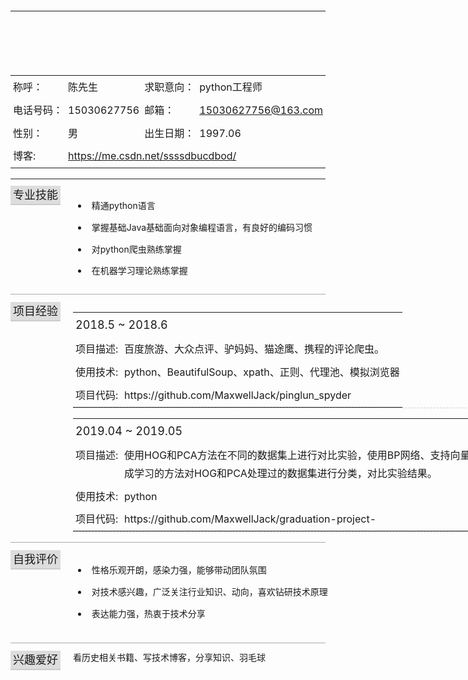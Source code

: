 <html lang="zh">
<head>
  <title>Trditional Resume</title>
  <meta charset="UTF-8">
  <link type="text/css" rel="StyleSheet" href="css/reset.css"/>
  <link type="text/css" rel="StyleSheet" href="css/main.css"/>
  <style type="text/css">
    body{
      background-image:url(images/bg.png);
    }
    .item-title{
      width:100px;
      padding:4px;
      line-height: 1.8;
    }
    .item-content{
      padding:4px;
      line-height: 1.8;
    }
    li{
      padding:7px 0px;
    }
    li::before{
      content:url(./images/icons/yes.png);
      padding-right:6px;
      vertical-align: middle;
    }
    .item-wrap{
      display:-moz-box;
      display:-webkit-box;
      display:box;
      padding:6px 0px;
      border-bottom:solid 1px #aaa;
      margin-bottom:6px;
      width: 100%;
    }
    .item-box-left{
      width: 100px;
    }
    .item-box-right{
       width: 700px;
    }
    .item-title-hl{
      font-size:18px;
      padding:4px;
      background-color: #ddd;
      border-bottom:solid 2px #ccc;
    }
    .project-title{
      font-size:18px;
      line-height: 1.8;
      padding:4px;
    }
    .project-sub-title{
      padding:4px;
      line-height: 1.8;
      width:70px;
    }
    #goTop{
      position:fixed;
      right:100px;
      bottom:100px;
      background-image:url(images/icons/top.png);
      width:32px;
      height:32px;
      -webkit-box-reflect: below 0px -webkit-gradient(linear, center top, center bottom, from(transparent),color-stop(0.2, transparent), to(white));
      opacity: 0.5;
    }
    .reflect{
      background-image:url(images/icons/top.png);
      width:32px;
      height:32px;
      -webkit-transform: scaleY(-1);
      -moz-transform: scaleY(-1);
      -ms-transform: scaleY(-1);
      transform: scaleY(-1);
      filter:alpha(opacity='80');
      opacity: 0.8;
    }
    .shadow{
      position: relative;
      top:-32px;
      left:0px;
      height:32px;
      width:32px;
      background-image: -moz-linear-gradient(center bottom, rgb(227,227,227) 30%, rgba(255,255,255,0) 100%);
      background-image: -webkit-gradient(linear, center bottom, center top, color-stop(0.3, rgb(227,227,227)), color-stop(0.7, rgba(255,255,255,0)));
      filter: progid:DXImageTransform.Microsoft.Gradient(gradientType=0,startColor=#e8e8e8, EndColorStr=#ffffff);
    }
  </style>
  <script type="text/javascript" src="js/jquery.js"></script>
</head>
<body style="margin:0px auto;width:800px;">
  <header>
    <section style="padding:6px 0px;">
      <hr/>
    </section>
  </header>
  <article style="padding:10px 0px;">
    <section>
      <table style="width:100%">
        <tr>
          <td class="item-title">称呼：</td>
          <td class="item-content">陈先生</td>
          <td class="item-title">求职意向：</td>
          <td class="item-content">python工程师</td>
        </tr>
        <tr>
          <td class="item-title">电话号码：</td>
          <td class="item-content">15030627756</td>
          <td class="item-title">邮箱：</td>
          <td class="item-content">
            <a title="给我发邮件" href="mailto:byron_sun@outlook.com">15030627756@163.com</a>
          </td>
        </tr>
        <tr>
          <td class="item-title">性别：</td>
          <td class="item-content">男</td>
          <td class="item-title">出生日期：</td>
          <td class="item-content">1997.06</td>
        </tr>
        <tr>
          <td class="item-title">博客:</td>
          <td class="item-content" colspan="3">
            <a title="看看我的博客" href="https://me.csdn.net/ssssdbucdbod" target="_blank">https://me.csdn.net/ssssdbucdbod/</a>
          </td>
        </tr>
      </table>
    </section>
    <section style="margin:4px 0px; height:2px; background-color:#888;"></section>
    <section class="item-wrap">
      <section class="item-box-left">
        <span class="item-title-hl">专业技能</span>
      </section>
      <section class="item-box-right">
        <ul>
          <li>精通python语言</li>
          <li>掌握基础Java基础面向对象编程语言，有良好的编码习惯</li>
          <li>对python爬虫熟练掌握</li>
          <li>在机器学习理论熟练掌握</li>
        </ul>
      </section>
    </section>
    <!--<section class="item-wrap">-->
      <!--<section class="item-box-left">-->
        <!--<span class="item-title-hl">教育经历</span>-->
      <!--</section>-->
      <!--<section class="item-box-right" style="margin-bottom:10px;">-->
        <!--<table>-->
          <!--<tr>-->
            <!--<td style="width:150px;">2007.09~2011.06</td>-->
            <!--<td style="width:250px;">**工业大学(211)</td>-->
            <!--<td>软件工程</td>-->
          <!--</tr>-->
        <!--</table>-->
      <!--</section>-->
    <!--</section>-->
    <!--<section class="item-wrap">-->
      <!--<section class="item-box-left">-->
        <!--<span class="item-title-hl">工作经历</span>-->
      <!--</section>-->
      <!--<section class="item-box-right">-->
        <!--<table>-->
          <!--<tr>-->
            <!--<td style="padding:8px 0px; width:150px;">2011.05~今</td>-->
            <!--<td style="padding:8px 0px; width:250px;">北京****科技有限公司</td>-->
            <!--<td>Software Engineer</td>-->
          <!--</tr>-->
          <!--<tr>-->
            <!--<td>2010.07~2011.05</td>-->
            <!--<td>天津**软件有限公司</td>-->
            <!--<td>开发实习生</td>-->
          <!--</tr>-->
        <!--</table>-->
      <!--</section>-->
    <!--</section>-->
    <section class="item-wrap">
      <section class="item-box-left">
        <span class="item-title-hl">项目经验</span>
      </section>
      <section class="item-box-right">
        <section>
           <table style="margin-bottom:10px; border-bottom:dashed 1px #ccc;">
          <tr>
            <td colspan="2" class="project-title">2018.5 ~ 2018.6</td>
          </tr>
          <tr>
            <td class="project-sub-title" valign="top">项目描述:</td>
            <td class="item-content">百度旅游、大众点评、驴妈妈、猫途鹰、携程的评论爬虫。</td>
          </tr>
          <tr>
            <td class="project-sub-title" valign="top">使用技术:</td>
            <td class="item-content">python、BeautifulSoup、xpath、正则、代理池、模拟浏览器</td>
          </tr>
          <tr>
            <td class="project-sub-title" valign="top">项目代码:</td>
            <td class="item-content">
              https://github.com/MaxwellJack/pinglun_spyder
            </td>
          </tr>
        </table>
        <table style="margin-bottom:10px; border-bottom:dashed 1px #ccc;">
          <tr>
            <td colspan="2" class="project-title">2019.04 ~ 2019.05</td>
          </tr>
          <tr>
            <td class="project-sub-title" valign="top">项目描述:</td>
            <td class="item-content">
              使用HOG和PCA方法在不同的数据集上进行对比实验，使用BP网络、支持向量机和集成学习的方法对HOG和PCA处理过的数据集进行分类，对比实验结果。
            </td>
          </tr>
          <tr>
            <td class="project-sub-title" valign="top">使用技术:</td>
            <td class="item-content">python</td>
          </tr>
          <tr>
            <td class="project-sub-title" valign="top">项目代码:</td>
            <td class="item-content">
            https://github.com/MaxwellJack/graduation-project-
            </td>
          </tr>
        </table>
        <!--<table style="margin-bottom:10px; border-bottom:dashed 1px #ccc;">-->
          <!--<tr>-->
            <!--<td colspan="2" class="project-title">2012.12 ~ 今 SchoolStream My Desktop、Login Page</td>-->
          <!--</tr>-->
          <!--<tr>-->
            <!--<td class="project-sub-title" valign="top">项目描述:</td>-->
            <!--<td class="item-content">-->
              <!--My Desktop和Login Page是SchoolStream产品首页及各个应用入口，通过响应式的展现方式方便用户理解与使用。-->
            <!--</td>-->
          <!--</tr>-->
          <!--<tr>-->
            <!--<td class="project-sub-title" valign="top">使用技术:</td>-->
            <!--<td class="item-content">JavaScript、CSS、Ajax、jQuery、ASP.NET、Web Service</td>-->
          <!--</tr>-->
          <!--<tr>-->
            <!--<td class="project-sub-title" valign="top">项目收获:</td>-->
            <!--<td class="item-content">-->
              <!--通过对首页HTML结构的重新调整及UI的重新设计，使产品首页在易用性得到极大提高，对JavaScript和CSS代码重写，提高的程序运行效率及浏览器兼容性。对JavaScript最佳实践及面向对象可复用设计有了深入了解，熟悉了CSS定位及布局知识，熟练使用jQuery，对浏览器兼容性问题有了深刻认识。-->
            <!--</td>-->
          <!--</tr>-->
        <!--</table>-->
        <!--<table style="margin-bottom:10px; border-bottom:dashed 1px #ccc;">-->
          <!--<tr>-->
            <!--<td colspan="2" class="project-title">2012.09 ~ 今 Common Web Control</td>-->
          <!--</tr>-->
          <!--<tr>-->
            <!--<td class="project-sub-title" valign="top">项目描述:</td>-->
            <!--<td class="item-content">SchoolStream产品中通用Web控件开发，包括Dialog、Tree、Tab、List View、Single Button，页面可以直接调用组件进行常见功能开发。</td>-->
          <!--</tr>-->
          <!--<tr>-->
            <!--<td class="project-sub-title" valign="top">使用技术:</td>-->
            <!--<td class="item-content">ASP.NET、WebControl、JavaScript、CSS、设计模式</td>-->
          <!--</tr>-->
          <!--<tr>-->
            <!--<td class="project-sub-title" valign="top">项目收获:</td>-->
            <!--<td class="item-content">-->
              <!--通过对现有自定义控件修改及开发新控件，对软件设计兼容性、拓展性有了深刻认识，理解、熟练使用策略模式、工厂模式、观察者模式、单例模式熟悉JavaScript面向对象开发及CSS定位布局，强化了浏览器兼容性意识。-->
            <!--</td>-->
          <!--</tr>-->
        <!--</table>-->
        <!--<table style="margin-bottom:10px; border-bottom:dashed 1px #ccc;">-->
          <!--<tr>-->
            <!--<td colspan="2" class="project-title">2012.05 ~ 2012.09 Authority System Upgrade</td>-->
          <!--</tr>-->
          <!--<tr>-->
            <!--<td class="project-sub-title" valign="top">项目描述:</td>-->
            <!--<td class="item-content">通过对现有用户表及权限控制表拆分、重组，引入安全组及object role等概念，使权限系统支持多种账户类型存储与处理。</td>-->
          <!--</tr>-->
          <!--<tr>-->
            <!--<td class="project-sub-title" valign="top">使用技术:</td>-->
            <!--<td class="item-content">ASP.NET、SQLServer、MVP架构、Unity IoC、观察者、策略、工厂模式</td>-->
          <!--</tr>-->
          <!--<tr>-->
            <!--<td class="project-sub-title" valign="top">项目收获:</td>-->
            <!--<td class="item-content">-->
              <!--了解基于SQL Server的数据库设计基本知识，设计符合3NF的数据库结构，通过正确使用索引提高搜索效率，熟练应用OOP中的开放封闭原则、单一职责原则、里氏代换原则及设计模式进行程序设计，了解基于Unity的IoC及MVP模式。-->
            <!--</td>-->
          <!--</tr>-->
        <!--</table>-->
        <!--<table style="margin-bottom:10px;">-->
          <!--<tr>-->
            <!--<td colspan="2" class="project-title">2011.07 ~ 2012.05 Teacher Web Page</td>-->
          <!--</tr>-->
          <!--<tr>-->
            <!--<td class="project-sub-title" valign="top">项目描述:</td>-->
            <!--<td class="item-content">一个与SIS集成的教师个人站点，为教师、学生、家长对学生在校学习及评价提供统一平台。</td>-->
          <!--</tr>-->
          <!--<tr>-->
            <!--<td class="project-sub-title" valign="top">使用技术:</td>-->
            <!--<td class="item-content">JavaScript、CSS、Ajax、jQuery、ASP.NET、Web Service</td>-->
          <!--</tr>-->
          <!--<tr>-->
            <!--<td class="project-sub-title" valign="top">项目收获:</td>-->
            <!--<td class="item-content">-->
              <!--通过了解、挖掘用户需求、设计系统、实现系统的流程，培养了做产品的责任心及需求获取、分析能力，程序设计能力。在开发过程中了解HTTP协议，熟悉HTML、CSS、JavaScript及web service、Ajax、jQuery，熟练使用Visual Studio 进行基于ASP.NET的Web Application开发。-->
            <!--</td>-->
          <!--</tr>-->
        <!--</table>-->
        </section>
      </section>
    </section>
    <section class="item-wrap">
      <section class="item-box-left">
        <span class="item-title-hl">自我评价</span>
      </section>
      <section class="item-box-right" style="margin-bottom:10px;">
        <ul>
          <li>性格乐观开朗，感染力强，能够带动团队氛围</li>
          <li>对技术感兴趣，广泛关注行业知识、动向，喜欢钻研技术原理</li>
          <li>表达能力强，热衷于技术分享</li>
        </ul>
      </section>
    </section>
     <section class="item-wrap" style="border:0;">
      <section class="item-box-left">
        <span class="item-title-hl">兴趣爱好</span>
      </section>
      <section class="item-box-right">
        看历史相关书籍、写技术博客，分享知识、羽毛球
      </section>
    </section>
    <aside id="wrap" style="position:fixed; bottom:100px; right:100px;display:none; opacity:0.5;">
      <section style="background-image:url(images/icons/top.png); width:32px;height:32px;"></section>
      <section class="reflect"></section>
      <section class="shadow"></section>
    </aside>
  </article>

  <script type="text/javascript">
    $(function(){
      $('#wrap').on('click', function(event) {
        var obj=document.body.scrollTop>0? document.body:document.documentElement;
        $(obj).animate({"scrollTop":0}, 1000);
        $(this).animate({"opacity":0.5}, 1000);
      }).on('mouseover', function(event) {
        $(this).css('opacity',1);
      }).on('mouseout',function(event) {
        $(this).css('opacity',0.5);
      });
    });
    $(document).scroll(function(event) {
      var goTop=$('#wrap');
      var scrollTop=document.body.scrollTop || document.documentElement.scrollTop || 0;
      if(scrollTop>0){
        if(goTop.css('display')=='none'){
          $('#wrap').fadeIn(500);
        }
      }else{
        if(goTop.css('display')!='none'){
          $('#wrap').fadeOut(500);
        }
      }
    });
  </script>
</body>
</html>


